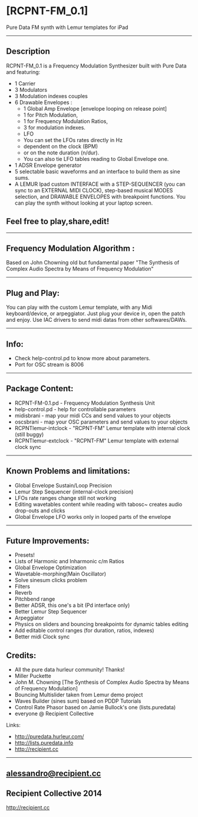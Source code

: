 

[RCPNT-FM_0.1]
=========
Pure Data FM synth with Lemur templates for iPad

___________
Description
----
RCPNT-FM_0.1 is a Frequency Modulation Synthesizer built with Pure Data and featuring:
	
* 1 Carrier
* 3 Modulators
* 3 Modulation indexes couples
* 6 Drawable Envelopes :
	- 1 Global Amp Envelope [envelope looping on release point]
	- 1 for Pitch Modulation,
	- 1 for Frequency Modulation Ratios,
	- 3 for modulation indexes.
	- LFO
	- You can set the LFOs rates directly in Hz
    - dependent on the clock (BPM) 
    - or on the note duration (n/dur).
	- You can also tie LFO tables reading to Global Envelope one.
* 1 ADSR Envelope generator
* 5 selectable basic waveforms and an interface to build them as sine sums.
* A LEMUR Ipad custom INTERFACE with a STEP-SEQUENCER (you can sync to an EXTERNAL MIDI CLOCK), step-based musical MODES selection, and DRAWABLE ENVELOPES with breakpoint functions. You can play the synth without looking at your laptop screen.


Feel free to play,share,edit!
----
___________

Frequency Modulation Algorithm :
----

Based on John Chowning old but fundamental paper "The Synthesis of Complex Audio Spectra by Means of Frequency Modulation"
___________


Plug and Play:
----
You can play with the custom Lemur template, with any Midi keyboard/device, or arpeggiator. Just plug your device in, open the patch and enjoy. Use IAC drivers to send midi datas from other softwares/DAWs.
___________

Info: 
----

- Check help-control.pd to know more about parameters.
- Port for OSC stream is 8006

___________

Package Content:
---------------


* RCPNT-FM-0.1.pd - Frequency Modulation Synthesis Unit
* help-control.pd - help for controllable parameters
* midisbrani - map your midi CCs and send values to your <receive> objects 
* oscsbrani - map your OSC parameters and send values to your <receive> objects
* RCPNTlemur-intclock - "RCPNT-FM" Lemur template with internal clock (still buggy)
* RCPNTlemur-extclock - "RCPNT-FM" Lemur template with external clock sync
___________

Known Problems and limitations: 
----
- Global Envelope Sustain/Loop Precision	
- Lemur Step Sequencer (internal-clock precision)
- LFOs rate ranges change still not working
- Editing wavetables content while reading with tabosc~ creates audio drop-outs and clicks
- Global Envelope LFO works only in looped parts of the envelope
___________

Future Improvements:
--------

- Presets!
- Lists of Harmonic and Inharmonic c/m Ratios
- Global Envelope Optimization
- Wavetable-morphing(Main Oscillator)
- Solve sinesum clicks problem
- Filters
- Reverb
- Pitchbend range
- Better ADSR, this one's a bit (Pd interface only)
- Better Lemur Step Sequencer	
- Arpeggiator
- Physics on sliders and bouncing breakpoints for dynamic tables editing
- Add editable control ranges (for duration, ratios, indexes)
- Better midi Clock sync

Credits:
----

- All the pure data hurleur community! Thanks!
- Miller Puckette
- John M. Chowning [The Synthesis of Complex Audio Spectra by Means of Frequency Modulation] 
- Bouncing Multislider taken from Lemur demo project <IPad-StudioCombo>
- Waves Builder (sines sum) based on PDDP Tutorials
- Control Rate Phasor based on Jamie Bullock's one (lists.puredata)  
- everyone @ Recipient Collective

Links:
- http://puredata.hurleur.com/
- http://lists.puredata.info
- http://recipient.cc
----
alessandro@recipient.cc
----
Recipient Collective 2014
----
http://recipient.cc


